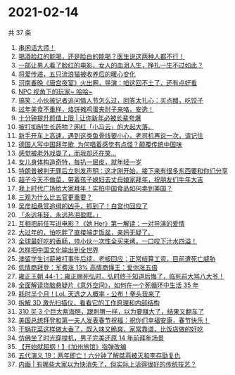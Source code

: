 # 2021-02-14

共 37 条

<!-- BEGIN -->
<!-- 最后更新时间 Sun Feb 14 2021 23:08:52 GMT+0800 (CST) -->

1. [串闲话大师！](https://www.zhihu.com/zvideo/1344324063012073472)
2. [喝酒脸红的能喝，还是脸白的能喝？医生说这两种人都不行！](https://www.zhihu.com/zvideo/1343886226353500160)
3. [一部让男人看了脸红的电影，女人的血泪人生，挣扎一生不过如此？](https://www.zhihu.com/zvideo/1344137271172341760)
4. [将爱传递，五只流浪猫被收养后的暖心变化](https://www.zhihu.com/zvideo/1344335321153175552)
5. [河南春晚《唐宫夜宴》火出圈，导演：咱这回不土了，还有点好看](https://www.zhihu.com/zvideo/1344346246081953793)
6. [NPC 视角下的玩家~ 哈哈~](https://www.zhihu.com/zvideo/1343972040609591296)
7. [搞笑：小伙被记者追问情人节怎么过，回答太扎心：买点醋，吃饺子](https://www.zhihu.com/zvideo/1344220843581399040)
8. [过年美食不重样，烙饼摊鸡蛋夹肘子来咯，安逸！](https://www.zhihu.com/zvideo/1344342331827404800)
9. [十分钟提升颜值上限 | 让你新年必被长辈夸爆](https://www.zhihu.com/zvideo/1344234911499268096)
10. [被打抑制生长药物？网红「小马云」的大起大落。](https://www.zhihu.com/zvideo/1344257982792790016)
11. [新手开车上高速，遇到这类鱼骨线要小心，老司机再说一次，请记住](https://www.zhihu.com/zvideo/1343889745622093824)
12. [德国人写中国拜年歌,
    为何唱着感觉有点怪？颠覆传统中国味](https://www.zhihu.com/zvideo/1342948000801574912)
13. [感觉被老外戏耍了，而我却还在笑...](https://www.zhihu.com/zvideo/1344316423947042816)
14. [女儿身体构造奇特，每扒一层皮，就年轻一岁](https://www.zhihu.com/zvideo/1342525596967079936)
15. [特朗普被判无罪后立刻发声明：这才刚开始，接下来有很多东西要和你们分享](https://www.zhihu.com/zvideo/1344305722541256704)
16. [超子今天不做菜，带着孩子媳妇去丈母娘家拜年，祝朋友们牛年大吉](https://www.zhihu.com/zvideo/1344212034196692992)
17. [我上时代广场给大家拜年！实拍中国食品如何卖到美国？](https://www.zhihu.com/zvideo/1344025613313830912)
18. [三观为什么比五官更重要？](https://www.zhihu.com/zvideo/1342533803454316544)
19. [吴彦祖悬赏追缉的凶手，抓到了！白宫也回应了](https://www.zhihu.com/zvideo/1344026343617589248)
20. [「永远年轻，永远热泪盈眶。」](https://www.zhihu.com/zvideo/1343956728988209152)
21. [互相把前任写进电影？《她
    Her》第一解读：一对导演的爱情](https://www.zhihu.com/zvideo/1343916986825326593)
22. [大过年的，怕吃胖了直接端走饭盆，亲妈无疑了。](https://www.zhihu.com/zvideo/1344011459303473152)
23. [全球最好吃的香肠，帅小伙一次性全买来烤，一口咬下汁水四溢！](https://www.zhihu.com/zvideo/1343901617163268096)
24. [怎样把中国文化输出到全世界](https://www.zhihu.com/zvideo/1343947125583937536)
25. [澳留学生讨薪被打事件后续，老板回应：正常结算工资，目前遭死亡威胁](https://www.zhihu.com/zvideo/1344028487749996544)
26. [低情商拜登：军费涨 13%
    高情商懂王：爱你涨五倍](https://www.zhihu.com/zvideo/1343910789242208256)
27. [雍正王朝
    44-1：雍正赐死弘时，弘时终于知道后悔了，临死前大骂八大爷！](https://www.zhihu.com/zvideo/1343620946280853504)
28. [全面解读烧脑悬疑片《意外空间》，如何在一个死循环中生活 35
    年](https://www.zhihu.com/zvideo/1343908500808974336)
29. [耗时半个月！LoL 天选之人概率 -
    公布！拳头我来了](https://www.zhihu.com/zvideo/1343693235890356224)
30. [拆解 3D
    激光扫描仪，看看它的工作原理和内部结构](https://www.zhihu.com/zvideo/1344011144038776832)
31. [310 买 3
    个巨大紫海胆，跟刺猬一样，以为要赚大了，结果又翻车了](https://www.zhihu.com/zvideo/1342991909959139329)
32. [美国总统拜登和第一夫人发表春节祝福：祝你们幸福安康，春节快乐！](https://www.zhihu.com/zvideo/1343888981168168960)
33. [干锅花菜这样做太香了，既入味又脆爽，家常靠谱，比饭店做的好吃](https://www.zhihu.com/zvideo/1343853304074395648)
34. [仿佛坐了时光穿梭机，男子完美还原 14
    年前拜年场景](https://www.zhihu.com/zvideo/1343958018245939200)
35. [【开始就超纲！】《加州旅馆》指弹改编](https://www.zhihu.com/zvideo/1343675946583511040)
36. [五代演义
    19：两年即亡！六分钟了解桀燕被灭和李存勖复仇](https://www.zhihu.com/zvideo/1342690974359900160)
37. [内画 |
    有哪些大家以为快消失了，但实际上活得很好的传统技艺？](https://www.zhihu.com/zvideo/1342883324231045120)

<!-- END -->
